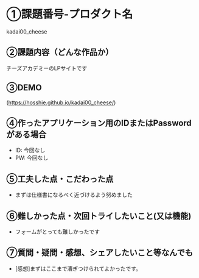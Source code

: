 # ①課題番号-プロダクト名

kadai00_cheese

## ②課題内容（どんな作品か）

チーズアカデミーのLPサイトです

## ③DEMO

(https://hosshie.github.io/kadai00_cheese/)

## ④作ったアプリケーション用のIDまたはPasswordがある場合

- ID: 今回なし
- PW: 今回なし

## ⑤工夫した点・こだわった点

- まずは仕様書になるべく近づけるよう努めました

## ⑥難しかった点・次回トライしたいこと(又は機能)

- フォームがとっても難しかったです

## ⑦質問・疑問・感想、シェアしたいこと等なんでも

- [感想]まずはここまで漕ぎつけられてよかったです。

